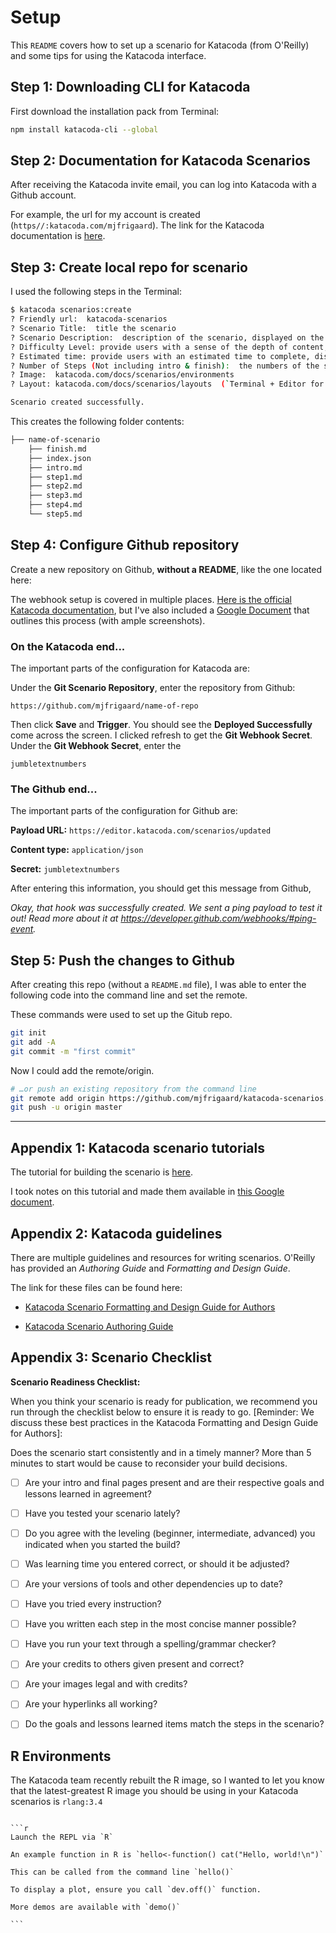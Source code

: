 Setup
================

This `README` covers how to set up a scenario for Katacoda (from O'Reilly) and some tips for using the Katacoda interface.

## Step 1: Downloading CLI for Katacoda

First download the installation pack from Terminal:

```bash
npm install katacoda-cli --global
```

## Step 2: Documentation for Katacoda Scenarios

After receiving the Katacoda invite email, you can log into Katacoda with a Github account.

For example, the url for my account is created (`https//:katacoda.com/mjfrigaard`). The link for the Katacoda documentation is [here](https://www.katacoda.com/docs).

## Step 3: Create local repo for scenario

I used the following steps in the Terminal:

```bash
$ katacoda scenarios:create
? Friendly url:  katacoda-scenarios
? Scenario Title:  title the scenario
? Scenario Description:  description of the scenario, displayed on the intro screen
? Difficulty Level: provide users with a sense of the depth of content, displayed on the intro screen
? Estimated time: provide users with an estimated time to complete, displayed on the intro screen
? Number of Steps (Not including intro & finish):  the numbers of the steps that the scenario will have. The CLI will create all the template files for all the steps that you specified
? Image:  katacoda.com/docs/scenarios/environments
? Layout: katacoda.com/docs/scenarios/layouts  (`Terminal + Editor for the embedded presentation`)

Scenario created successfully.
```

This creates the following folder contents:

```bash
├── name-of-scenario
    ├── finish.md
    ├── index.json
    ├── intro.md
    ├── step1.md
    ├── step2.md
    ├── step3.md
    ├── step4.md
    └── step5.md
```

## Step 4: Configure Github repository

Create a new repository on Github, **without a README**, like the one located here:

The webhook setup is covered in multiple places. [Here is the official Katacoda documentation](https://katacoda.com/docs/configure-git), but I've also included a [Google Document](https://docs.google.com/document/d/e/2PACX-1vSf2w2onhH5t3IhuD4sYLoWqn46BLKMYFR7q3BHO8QTaRkVgXfhKvnl8T9uHrjmbVpTZVKCWrfxEl0R/pub) that outlines this process (with ample screenshots).

### On the Katacoda end...

The important parts of the configuration for Katacoda are:

Under the **Git Scenario Repository**, enter the repository from Github:

`https://github.com/mjfrigaard/name-of-repo`

Then click **Save** and **Trigger**. You should see the **Deployed Successfully** come across the screen. I clicked refresh to get the **Git Webhook Secret**. Under the **Git Webhook Secret**, enter the

`jumbletextnumbers`

### The Github end...

The important parts of the configuration for Github are:

**Payload URL:** `https://editor.katacoda.com/scenarios/updated`

**Content type:** `application/json`

**Secret:** `jumbletextnumbers`

After entering this information, you should get this message from Github,

*Okay, that hook was successfully created. We sent a ping payload to test it out! Read more about it at https://developer.github.com/webhooks/#ping-event.*

## Step 5: Push the changes to Github

After creating this repo (without a `README.md` file), I was able to enter the following code into the command line and set the remote.

These commands were used to set up the Gitub repo.

```bash
git init
git add -A
git commit -m "first commit"
```

Now I could add the remote/origin.

```bash
# …or push an existing repository from the command line
git remote add origin https://github.com/mjfrigaard/katacoda-scenarios.git
git push -u origin master
```

***

## Appendix 1: Katacoda scenario tutorials

The tutorial for building the scenario is [here](https://katacoda.com/scenario-examples/scenarios/create-scenario-101).

I took notes on this tutorial and made them available in [this Google document](https://docs.google.com/document/d/e/2PACX-1vSf2w2onhH5t3IhuD4sYLoWqn46BLKMYFR7q3BHO8QTaRkVgXfhKvnl8T9uHrjmbVpTZVKCWrfxEl0R/pub).

## Appendix 2: Katacoda guidelines

There are multiple guidelines and resources for writing scenarios. O'Reilly has provided an *Authoring Guide* and *Formatting and Design Guide*.

The link for these files can be found here:

+ [Katacoda Scenario Formatting and Design Guide for Authors](https://docs.google.com/document/d/1l4lofG5kAu8JFzumZPCsJJE2muCYe6rHSHCQsMlijd8/edit)

+ [Katacoda Scenario Authoring Guide](https://docs.google.com/document/d/14rudtruZQhRxvD3zcR3g75j5nuOgKGz4CYk8hdhaV-w/edit)

## Appendix 3: Scenario Checklist

**Scenario Readiness Checklist:**

When you think your scenario is ready for publication, we recommend you run through the checklist below to ensure it is ready to go. [Reminder: We discuss these best practices in the Katacoda Formatting and Design Guide for Authors]:

Does the scenario start consistently and in a timely manner? More than 5 minutes to start would be cause to reconsider your build decisions.

- [ ] Are your intro and final pages present and are their respective goals and lessons learned in agreement?

- [ ] Have you tested your scenario lately?

- [ ] Do you agree with the leveling (beginner, intermediate, advanced) you indicated when you started the build?

- [ ] Was learning time you entered correct, or should it be adjusted?

- [ ] Are your versions of tools and other dependencies up to date?

- [ ] Have you tried every instruction?

- [ ] Have you written each step in the most concise manner possible?

- [ ] Have you run your text through a spelling/grammar checker?

- [ ] Are your credits to others given present and correct?

- [ ] Are your images legal and with credits?

- [ ] Are your hyperlinks all working?

- [ ] Do the goals and lessons learned items match the steps in the scenario?


## R Environments

The Katacoda team recently rebuilt the R image, so I wanted to let you know that the latest-greatest R image you should be using in your Katacoda scenarios is `rlang:3.4`


~~~

```r
Launch the REPL via `R`

An example function in R is `hello<-function() cat("Hello, world!\n")`

This can be called from the command line `hello()`

To display a plot, ensure you call `dev.off()` function.

More demos are available with `demo()`

```

~~~

